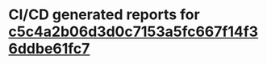# CI/CD generated reports for [c5c4a2b06d3d0c7153a5fc667f14f36ddbe61fc7](https://github.com/hydephp/develop/commit/c5c4a2b06d3d0c7153a5fc667f14f36ddbe61fc7)
